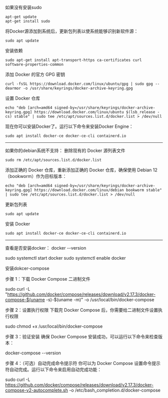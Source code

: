 如果没有安装sudo

    apt-get update
    apt-get install sudo

将Docker源添加到系统后，更新包列表以使系统能够识别新软件源：

    sudo apt update

安装依赖

    sudo apt-get install apt-transport-https ca-certificates curl software-properties-common

添加 Docker 的官方 GPG 密钥

    curl -fsSL https://download.docker.com/linux/ubuntu/gpg | sudo gpg --dearmor -o /usr/share/keyrings/docker-archive-keyring.gpg

设置 Docker 仓库

    echo "deb [arch=amd64 signed-by=/usr/share/keyrings/docker-archive-keyring.gpg] https://download.docker.com/linux/ubuntu $(lsb_release -cs) stable" | sudo tee /etc/apt/sources.list.d/docker.list > /dev/null

现在你可以安装Docker了。运行以下命令来安装Docker Engine：

    sudo apt install docker-ce docker-ce-cli containerd.io


------------------------------------------------------------------------------
如果你的debian系统不支持：
删除现有的 Docker 源列表文件

    sudo rm /etc/apt/sources.list.d/docker.list

添加正确的 Docker 仓库，重新添加正确的 Docker 仓库，确保使用 Debian 12（bookworm）作为目标版本：

    echo "deb [arch=amd64 signed-by=/usr/share/keyrings/docker-archive-keyring.gpg] https://download.docker.com/linux/debian bookworm stable" | sudo tee /etc/apt/sources.list.d/docker.list > /dev/null

更新包列表

    sudo apt update

安装 Docker

    sudo apt install docker-ce docker-ce-cli containerd.io

------------------------------------------------------------------------------

查看是否安装docker：
docker --version

sudo systemctl start docker
sudo systemctl enable docker


安装dokcer-compose

步骤 1：下载 Docker Compose 二进制文件

sudo curl -L "https://github.com/docker/compose/releases/download/v2.17.3/docker-compose-$(uname -s)-$(uname -m)" -o /usr/local/bin/docker-compose

步骤 2：设置执行权限
下载完 Docker Compose 后，你需要给二进制文件设置执行权限

sudo chmod +x /usr/local/bin/docker-compose

步骤 3：验证安装
确保 Docker Compose 安装成功，可以运行以下命令来检查版本：

docker-compose --version

步骤 4：（可选）自动完成命令提示符
你可以为 Docker Compose 设置命令提示符自动完成。运行以下命令来启用自动完成功能：

sudo curl -L https://github.com/docker/compose/releases/download/v2.17.3/docker-compose-v2-autocomplete.sh -o /etc/bash_completion.d/docker-compose



<!--stackedit_data:
eyJoaXN0b3J5IjpbMzM4NjIwNjA5XX0=
-->